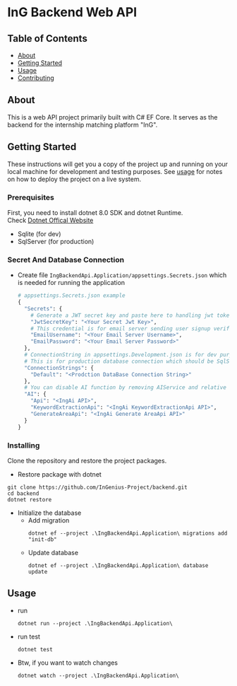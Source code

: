 # InG Backend Web API

## Table of Contents

- [About](#about)
- [Getting Started](#getting_started)
- [Usage](#usage)
- [Contributing](../CONTRIBUTING.md)

## About <a name = "about"></a>

This is a web API project primarily built with C# EF Core.
It serves as the backend for the internship matching platform "InG".

## Getting Started <a name = "getting_started"></a>

These instructions will get you a copy of the project up and running on your local machine for development and testing purposes. See [usage](#usage) for notes on how to deploy the project on a live system.

### Prerequisites

First, you need to install dotnet 8.0 SDK and dotnet Runtime.  
Check [Dotnet Offical Website](https://dotnet.microsoft.com/en-us/download/dotnet/8.0)

- Sqlite (for dev)
- SqlServer (for production)

### Secret And Database Connection

- Create file `IngBackendApi.Application/appsettings.Secrets.json` which is needed for running the application

  ```python
  # appsettings.Secrets.json example
  {
    "Secrets": {
      # Generate a JWT secret key and paste here to handling jwt token authorization
      "JwtSecretKey": "<Your Secret Jwt Key>",
      # This credential is for email server sending user signup verification mail (GMAIL)
      "EmailUsername": "<Your Email Server Username>",
      "EmailPassword": "<Your Email Server Password>"
    },
    # ConnectionString in appsettings.Development.json is for dev purpose which should be Sqlite connection string
    # This is for production database connection which should be SqlServer connection string
    "ConnectionStrings": {
      "Default": "<Prodction DataBase Connection String>"
    },
    # You can disable AI function by removing AIService and relative using case in controllers
    "AI": {
      "Api": "<IngAi API>",
      "KeywordExtractionApi": "<IngAi KeywordExtractionApi API>",
      "GenerateAreaApi": "<IngAi Generate AreaApi API>"
    }
  }
  ```

### Installing

Clone the repository and restore the project packages.

- Restore package with dotnet

```
git clone https://github.com/InGenius-Project/backend.git
cd backend
dotnet restore
```

- Initialize the database
  - Add migration
    ```
    dotnet ef --project .\IngBackendApi.Application\ migrations add "init-db"
    ```
  - Update database
    ```
    dotnet ef --project .\IngBackendApi.Application\ database update
    ```

## Usage <a name = "usage"></a>

- run
  ```
  dotnet run --project .\IngBackendApi.Application\
  ```
- run test
  ```
  dotnet test
  ```
- Btw, if you want to watch changes
  ```
  dotnet watch --project .\IngBackendApi.Application\
  ```
